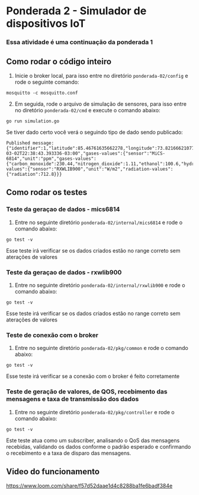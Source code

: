 # Ponderada 2 - Simulador de dispositivos IoT 
### Essa atividade é uma continuação da ponderada 1

## Como rodar o código inteiro

1. Inicie o broker local, para isso entre no diretório `ponderada-02/config` e rode o seguinte comando:
```
mosquitto -c mosquitto.conf
```

2. Em seguida, rode o arquivo de simulação de sensores, para isso entre no diretório `ponderada-02/cmd` e execute o comando abaixo:
```
go run simulation.go
```

Se tiver dado certo você verá o seguindo tipo de dado sendo publicado:

```
Published message: {"identifier":1,"latitude":85.46761635662278,"longitude":73.82166621077455,"current_time":"2024-03-02T22:38:43.393336-03:00","gases-values":{"sensor":"MiCS-6814","unit":"ppm","gases-values":{"carbon_monoxide":230.44,"nitrogen_dioxide":1.11,"ethanol":100.6,"hydrogen":465.36,"ammonia":152.33,"methane":3173.74,"propane":8349.14,"iso_butane":7476.35}},"radiation-values":{"sensor":"RXWLIB900","unit":"W/m2","radiation-values":{"radiation":712.8}}}
```

## Como rodar os testes
### Teste da geraçao de dados - mics6814

1. Entre no seguinte diretório `ponderada-02/internal/mics6814` e rode o comando abaixo:
```
go test -v
```
Esse teste irá verificar se os dados criados estão no range correto sem aterações de valores


### Teste da geraçao de dados - rxwlib900

1. Entre no seguinte diretório `ponderada-02/internal/rxwlib900` e rode o comando abaixo:
```
go test -v
```
Esse teste irá verificar se os dados criados estão no range correto sem aterações de valores


### Teste de conexão com o broker

1. Entre no seguinte diretório `ponderada-02/pkg/common` e rode o comando abaixo:
```
go test -v
```
Esse teste irá verificar se a conexão com o broker é feito corretamente

### Teste de geração de valores, de QOS, recebimento das mensagens e taxa de transmissão dos dados

1. Entre no seguinte diretório `ponderada-02/pkg/controller` e rode o comando abaixo:
```
go test -v
```

Este teste atua como um subscriber, analisando o QoS das mensagens recebidas, validando os dados conforme o padrão esperado e confirmando o recebimento e a taxa de disparo das mensagens.

## Video do funcionamento

https://www.loom.com/share/f57d52daae1d4c8288ba1fe6badf384e